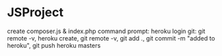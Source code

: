# JSProject
create composer.js & index.php
command prompt: heroku login
git: git remote -v, heroku create, git remote -v,   git add ., git commit -m "added to heroku", git push heroku masters
